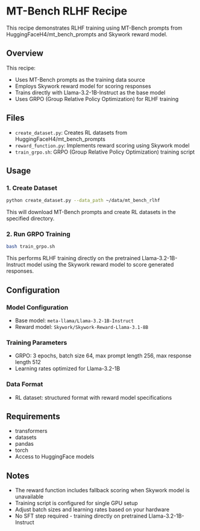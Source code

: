 # MT-Bench RLHF Recipe

This recipe demonstrates RLHF training using MT-Bench prompts from HuggingFaceH4/mt_bench_prompts and Skywork reward model.

## Overview

This recipe:
- Uses MT-Bench prompts as the training data source
- Employs Skywork reward model for scoring responses
- Trains directly with Llama-3.2-1B-Instruct as the base model
- Uses GRPO (Group Relative Policy Optimization) for RLHF training

## Files

- `create_dataset.py`: Creates RL datasets from HuggingFaceH4/mt_bench_prompts
- `reward_function.py`: Implements reward scoring using Skywork model
- `train_grpo.sh`: GRPO (Group Relative Policy Optimization) training script

## Usage

### 1. Create Dataset

```bash
python create_dataset.py --data_path ~/data/mt_bench_rlhf
```

This will download MT-Bench prompts and create RL datasets in the specified directory.

### 2. Run GRPO Training

```bash
bash train_grpo.sh
```

This performs RLHF training directly on the pretrained Llama-3.2-1B-Instruct model using the Skywork reward model to score generated responses.

## Configuration

### Model Configuration
- Base model: `meta-llama/Llama-3.2-1B-Instruct`
- Reward model: `Skywork/Skywork-Reward-Llama-3.1-8B`

### Training Parameters
- GRPO: 3 epochs, batch size 64, max prompt length 256, max response length 512
- Learning rates optimized for Llama-3.2-1B

### Data Format
- RL dataset: structured format with reward model specifications

## Requirements

- transformers
- datasets
- pandas
- torch
- Access to HuggingFace models

## Notes

- The reward function includes fallback scoring when Skywork model is unavailable
- Training script is configured for single GPU setup
- Adjust batch sizes and learning rates based on your hardware
- No SFT step required - training directly on pretrained Llama-3.2-1B-Instruct